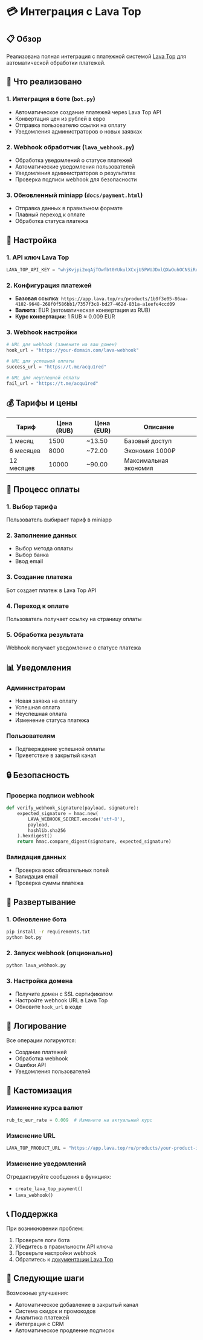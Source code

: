 # 💳 Интеграция с Lava Top

## 📋 Обзор

Реализована полная интеграция с платежной системой [Lava Top](https://app.lava.top) для автоматической обработки платежей.

## 🚀 Что реализовано

### 1. Интеграция в боте (`bot.py`)
- Автоматическое создание платежей через Lava Top API
- Конвертация цен из рублей в евро
- Отправка пользователю ссылки на оплату
- Уведомления администраторов о новых заявках

### 2. Webhook обработчик (`lava_webhook.py`)
- Обработка уведомлений о статусе платежей
- Автоматические уведомления пользователей
- Уведомления администраторов о результатах
- Проверка подписи webhook для безопасности

### 3. Обновленный miniapp (`docs/payment.html`)
- Отправка данных в правильном формате
- Плавный переход к оплате
- Обработка статуса платежа

## 🔧 Настройка

### 1. API ключ Lava Top
```python
LAVA_TOP_API_KEY = "whjKvjpi2oqAjTOwfbt0YUkulXCxjU5PWUJDxlQXwOuhOCNSiRq2jSX7Gd2Zihav"
```

### 2. Конфигурация платежей
- **Базовая ссылка**: `https://app.lava.top/ru/products/1b9f3e05-86aa-4102-9648-268f0f586bb1/7357f3c8-bd27-462d-831a-a1eefe4ccd09`
- **Валюта**: EUR (автоматическая конвертация из RUB)
- **Курс конвертации**: 1 RUB ≈ 0.009 EUR

### 3. Webhook настройки
```python
# URL для webhook (замените на ваш домен)
hook_url = "https://your-domain.com/lava-webhook"

# URL для успешной оплаты
success_url = "https://t.me/acqu1red"

# URL для неуспешной оплаты
fail_url = "https://t.me/acqu1red"
```

## 💰 Тарифы и цены

| Тариф | Цена (RUB) | Цена (EUR) | Описание |
|-------|------------|------------|----------|
| 1 месяц | 1500 | ~13.50 | Базовый доступ |
| 6 месяцев | 8000 | ~72.00 | Экономия 1000₽ |
| 12 месяцев | 10000 | ~90.00 | Максимальная экономия |

## 🔄 Процесс оплаты

### 1. Выбор тарифа
Пользователь выбирает тариф в miniapp

### 2. Заполнение данных
- Выбор метода оплаты
- Выбор банка
- Ввод email

### 3. Создание платежа
Бот создает платеж в Lava Top API

### 4. Переход к оплате
Пользователь получает ссылку на страницу оплаты

### 5. Обработка результата
Webhook получает уведомление о статусе платежа

## 📊 Уведомления

### Администраторам
- Новая заявка на оплату
- Успешная оплата
- Неуспешная оплата
- Изменение статуса платежа

### Пользователям
- Подтверждение успешной оплаты
- Приветствие в закрытый канал

## 🔒 Безопасность

### Проверка подписи webhook
```python
def verify_webhook_signature(payload, signature):
    expected_signature = hmac.new(
        LAVA_WEBHOOK_SECRET.encode('utf-8'),
        payload,
        hashlib.sha256
    ).hexdigest()
    return hmac.compare_digest(signature, expected_signature)
```

### Валидация данных
- Проверка всех обязательных полей
- Валидация email
- Проверка суммы платежа

## 🚀 Развертывание

### 1. Обновление бота
```bash
pip install -r requirements.txt
python bot.py
```

### 2. Запуск webhook (опционально)
```bash
python lava_webhook.py
```

### 3. Настройка домена
- Получите домен с SSL сертификатом
- Настройте webhook URL в Lava Top
- Обновите `hook_url` в коде

## 📝 Логирование

Все операции логируются:
- Создание платежей
- Обработка webhook
- Ошибки API
- Уведомления пользователей

## 🔧 Кастомизация

### Изменение курса валют
```python
rub_to_eur_rate = 0.009  # Измените на актуальный курс
```

### Изменение URL
```python
LAVA_TOP_PRODUCT_URL = "https://app.lava.top/ru/products/your-product-id"
```

### Изменение уведомлений
Отредактируйте сообщения в функциях:
- `create_lava_top_payment()`
- `lava_webhook()`

## 📞 Поддержка

При возникновении проблем:
1. Проверьте логи бота
2. Убедитесь в правильности API ключа
3. Проверьте настройки webhook
4. Обратитесь к [документации Lava Top](https://lava.top/docs)

## 🎯 Следующие шаги

Возможные улучшения:
- Автоматическое добавление в закрытый канал
- Система скидок и промокодов
- Аналитика платежей
- Интеграция с CRM
- Автоматическое продление подписок
